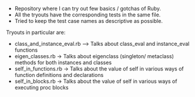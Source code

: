 - Repository where I can try out few basics / gotchas of Ruby. 
- All the tryouts have the corresponding tests in the same file. 
- Tried to keep the test case names as descriptive as possible.

Tryouts in particular are:
- class_and_instance_eval.rb --> Talks about class_eval and instance_eval functions
- eigen_classes.rb -> Talks about eigenclass (singleton/ metaclass) methods for both instances and classes
- self_in_functions.rb -> Talks about the value of self in various ways of function definitions and declarations
- self_in_blocks.rb -> Talks about the value of self in various ways of executing proc blocks

